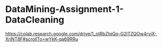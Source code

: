 # DataMining-Assignment-1-DataCleaning

https://colab.research.google.com/drive/1_otRbZtqQo-G2lTZQOw4rvjX-XriNT8F#scrollTo=wYkK-qa69RRu
